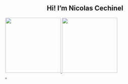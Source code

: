   
<h2 align=center>Hi! I’m Nicolas Cechinel </h2>
  
<div>
  <a href="https://github.com/nicolascechinel">
  <img height="175em" src="https://github-readme-stats.vercel.app/api?username=nicolascechinel&include_orgs=true&show_icons=true&theme=blue-green&include_all_commits=true&count_private=true"/>
  <img height="175em" src="https://github-readme-stats.vercel.app/api/top-langs/?username=nicolascechinel&layout=compact&langs_count=7&theme=blue-green"/>
</div>
.
